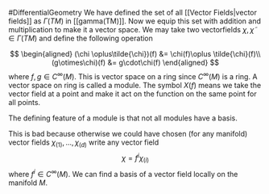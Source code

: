 #DifferentialGeometry
We have defined the set of all [[Vector Fields|vector fields]] as $\Gamma(TM)$ in [[gamma(TM)]]. Now we equip this set with addition and multiplication to make it a vector space. We may take two vectorfields $\chi, \tilde{\chi}\in\Gamma(TM)$ and define the following operation

$$
\begin{aligned}
(\chi \oplus\tilde{\chi})(f) &= \chi(f)\oplus \tilde{\chi}(f)\\
(g\otimes\chi)(f) &= g\cdot\chi(f)
\end{aligned}
$$
where $f,g\in C^{\infty}(M)$. This is vector space on a ring since $C^{\infty}(M)$ is a ring. A vector space on ring is called a module.  The symbol $X(f)$ means we take the vector field at a point and make it act on the function on the same point for all points. 

The defining feature of a module is that not all modules have a basis.

This is bad because otherwise we could have chosen (for any manifold) vector fields  $\chi_(1),...,\chi_(d)$  write any vector field 
$$
\chi = f^i\chi_{(i)}
$$
where $f^i\in C^{\infty}(M)$. We can find a basis of a vector field locally on the manifold $M$. 

